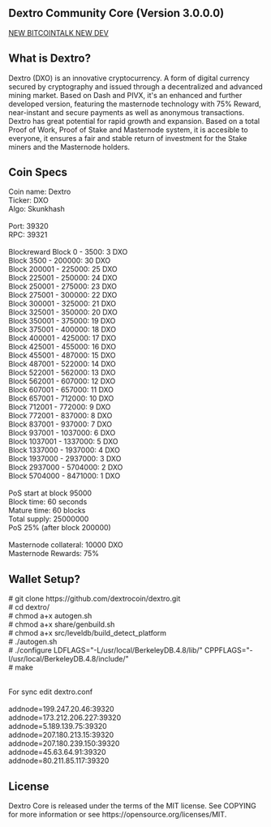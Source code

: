 <h2><strong>Dextro Community Core (Version 3.0.0.0)</strong></h2>

<a href="https://bitcointalk.org/index.php?topic=5065612">NEW BITCOINTALK NEW DEV</a>

<h2><strong>What is Dextro?</strong></h2>

<p>
Dextro (DXO) is an innovative cryptocurrency. A form of digital currency secured by cryptography and issued through a decentralized and advanced mining market. Based on Dash and PIVX, it's an enhanced and further developed version, featuring the masternode technology with 75% Reward, near-instant and secure payments as well as anonymous transactions. Dextro has great potential for rapid growth and expansion. Based on a total Proof of Work, Proof of Stake and Masternode system, it is accesible to everyone, it ensures a fair and stable return of investment for the Stake miners and the Masternode holders.
</p>

<h2><strong>Coin Specs</strong></h2>
<p>
Coin name: Dextro<br />
Ticker: DXO<br />
Algo: Skunkhash<br />
<br />
Port: 39320<br />
RPC: 39321<br />
<br />
Blockreward
Block 0 - 3500: 3 DXO<br />
Block 3500 - 200000: 30 DXO <br />
Block 200001 - 225000: 25 DXO <br />
Block 225001 - 250000: 24 DXO <br />
Block 250001 - 275000: 23 DXO <br />
Block 275001 - 300000: 22 DXO <br />
Block 300001 - 325000: 21 DXO <br />
Block 325001 - 350000: 20 DXO <br />
Block 350001 - 375000: 19 DXO <br />
Block 375001 - 400000: 18 DXO <br />	  
Block 400001 - 425000: 17 DXO <br />   
Block 425001 - 455000: 16 DXO <br />
Block 455001 - 487000: 15 DXO <br />
Block 487001 - 522000: 14 DXO <br />
Block 522001 - 562000: 13 DXO <br />
Block 562001 - 607000: 12 DXO <br />
Block 607001 - 657000: 11 DXO <br />
Block 657001 - 712000: 10 DXO <br />
Block 712001 - 772000: 9 DXO <br />
Block 772001 - 837000: 8 DXO <br />
Block 837001 - 937000: 7 DXO <br />
Block 937001 - 1037000: 6 DXO <br />
Block 1037001 - 1337000: 5 DXO <br />
Block 1337000 - 1937000: 4 DXO <br />
Block 1937000 - 2937000: 3 DXO <br />
Block 2937000 - 5704000: 2 DXO <br />
Block 5704000 - 8471000: 1 DXO <br />
 
<br />
PoS start at block 95000<br />
Block time: 60 seconds<br />
Mature time: 60 blocks<br />
Total supply: 25000000<br />
PoS 25% (after block 200000)<br />

<br />
Masternode collateral: 10000 DXO<br />
Masternode Rewards: 75%<br />
</p>


<h2><strong>Wallet Setup?</strong></h2>
<p>
# git clone https://github.com/dextrocoin/dextro.git <br />
# cd dextro/ <br />
# chmod a+x autogen.sh <br />
# chmod a+x share/genbuild.sh <br />
# chmod a+x src/leveldb/build_detect_platform <br />
# ./autogen.sh <br />
# ./configure LDFLAGS="-L/usr/local/BerkeleyDB.4.8/lib/" CPPFLAGS="-I/usr/local/BerkeleyDB.4.8/include/" <br />
# make <br />
</p>
<br />
For sync edit dextro.conf <br />
<br />
addnode=199.247.20.46:39320 <br />
addnode=173.212.206.227:39320 <br />
addnode=5.189.139.75:39320 <br />
addnode=207.180.213.15:39320 <br />
addnode=207.180.239.150:39320 <br />
addnode=45.63.64.91:39320 <br />
addnode=80.211.85.117:39320 <br />
</p>

<h2><strong>License</strong></h2>
<p>
Dextro Core is released under the terms of the MIT license. See COPYING for more information or see https://opensource.org/licenses/MIT.
 </p>
